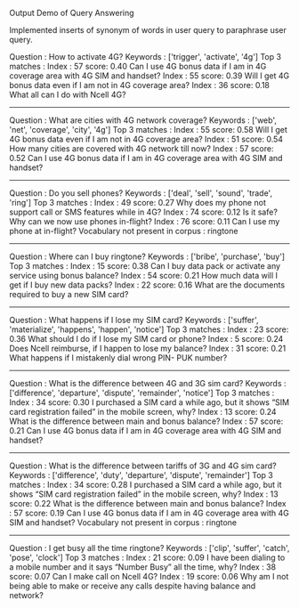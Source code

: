 Output Demo of Query Answering

Implemented inserts of synonym of words in user query to paraphrase user query.


Question :  How to activate 4G?
Keywords :  ['trigger', 'activate', '4g']
Top 3 matches : 
Index :  57 score: 0.40 Can I use 4G bonus data if I am in 4G coverage area with 4G SIM and handset?
Index :  55 score: 0.39 Will I get 4G bonus data even if I am not in 4G coverage area?
Index :  36 score: 0.18 What all can I do with Ncell 4G?


 ************************************************************ 

Question :  What are cities with 4G network coverage?
Keywords :  ['web', 'net', 'coverage', 'city', '4g']
Top 3 matches : 
Index :  55 score: 0.58 Will I get 4G bonus data even if I am not in 4G coverage area?
Index :  51 score: 0.54 How many cities are covered with 4G network till now?
Index :  57 score: 0.52 Can I use 4G bonus data if I am in 4G coverage area with 4G SIM and handset?


 ************************************************************ 

Question :  Do you sell phones?
Keywords :  ['deal', 'sell', 'sound', 'trade', 'ring']
Top 3 matches : 
Index :  49 score: 0.27 Why does my phone not support call or SMS features while in 4G?
Index :  74 score: 0.12 Is it safe? Why can we now use phones in-flight?
Index :  76 score: 0.11 Can I use my phone at in-flight?
Vocabulary not present in corpus :  ringtone


 ************************************************************ 

Question :  Where can I buy ringtone?
Keywords :  ['bribe', 'purchase', 'buy']
Top 3 matches : 
Index :  15 score: 0.38 Can I buy data pack or activate any service using bonus balance?
Index :  54 score: 0.21 How much data will I get if I buy new data packs?
Index :  22 score: 0.16 What are the documents required to buy a new SIM card?


 ************************************************************ 

Question :  What happens if I lose my SIM card?
Keywords :  ['suffer', 'materialize', 'happens', 'happen', 'notice']
Top 3 matches : 
Index :  23 score: 0.36 What should I do if I lose my SIM card or phone?
Index :  5 score: 0.24 Does Ncell reimburse, if I happen to lose my balance?
Index :  31 score: 0.21 What happens if I mistakenly dial wrong PIN- PUK number?


 ************************************************************ 

Question :  What is the difference between 4G and 3G sim card?
Keywords :  ['difference', 'departure', 'dispute', 'remainder', 'notice']
Top 3 matches : 
Index :  34 score: 0.30 I purchased a SIM card a while ago, but it shows “SIM card registration failed” in the mobile screen, why?
Index :  13 score: 0.24 What is the difference between main and bonus balance?
Index :  57 score: 0.21 Can I use 4G bonus data if I am in 4G coverage area with 4G SIM and handset?


 ************************************************************ 

Question :  What is the difference between tariffs of 3G and 4G sim card?
Keywords :  ['difference', 'duty', 'departure', 'dispute', 'remainder']
Top 3 matches : 
Index :  34 score: 0.28 I purchased a SIM card a while ago, but it shows “SIM card registration failed” in the mobile screen, why?
Index :  13 score: 0.22 What is the difference between main and bonus balance?
Index :  57 score: 0.19 Can I use 4G bonus data if I am in 4G coverage area with 4G SIM and handset?
Vocabulary not present in corpus :  ringtone


 ************************************************************ 

Question :  I get busy all the time ringtone?
Keywords :  ['clip', 'suffer', 'catch', 'pose', 'clock']
Top 3 matches : 
Index :  21 score: 0.09 I have been dialing to a mobile number and it says “Number Busy” all the time, why?
Index :  38 score: 0.07 Can I make call on Ncell 4G?
Index :  19 score: 0.06 Why am I not being able to make or receive any calls despite having balance and network?
